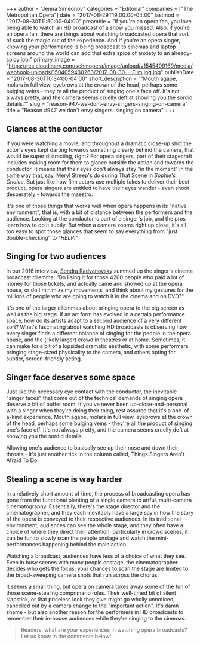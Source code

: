 +++
author = "Jenna Simeonov"
categories = "Editorial"
companies = ["The Metropolitan Opera"]
date = "2017-08-29T19:00:00-04:00"
lastmod = "2017-08-30T11:50:00-04:00"
preamble = "If you're an opera fan, you love being able to watch an HD broadcast of a show you missed. Also, if you're an opera fan, there are things about watching broadcasted opera that sort of suck the magic out of the experience. And if you're an opera singer, knowing your performance is being broadcast to cinemas and laptop screens around the world can add that extra spice of anxiety to an already-spicy job:"
primary_image = "https://res.cloudinary.com/schmopera/image/upload/v1545409169/media/webhook-uploads/1504059430263/2017-08-30---Film.jpg.jpg"
publishDate = "2017-08-30T10:34:00-04:00"
short_description = "&quot;Mouth agape, molars in full view, eyebrows at the crown of the head, perhaps some bulging veins - they&#039;re all the product of singing one&#039;s face off. It&#039;s not always pretty, and the camera seems cruelly deft at showing you the sordid details.&quot;"
slug = "reason-947-we-dont-envy-singers-singing-on-camera"
title = "Reason #947 we don&#039;t envy singers: singing on camera"
+++

## Glances at the conductor

If you were watching a movie, and throughout a dramatic close-up shot the actor's eyes kept darting towards something clearly behind the camera, that would be super distracting, right? For opera singers, part of their stagecraft includes making room for them to glance outside the action and towards the conductor. It means that their eyes don't always stay "in the moment" in the same way that, say, Meryl Streep's do during That Scene in *Sophie's Choice*. But just like how film actors use multiple takes to deliver their best product, opera singers are entitled to have their eyes wander - even shoot desperately - towards the maestro.

It's one of those things that works well when opera happens in its "native environment", that is, with a bit of distance between the performers and the audience. Looking at the conductor is part of a singer's job, and the pros learn how to do it subtly. But when a camera zooms right up close, it's all too easy to spot those glances that seem to say everything from "just double-checking" to "*HELP!*"

## Singing for two audiences

In our 2016 interview, [Sondra Radvanovsky](/talking-with-singers-sondra-radvanovsky/) summed up the singer's cinema broadcast dilemma: "Do I sing it for those 4200 people who paid a lot of money for those tickets, and actually came and showed up at the opera house, or do I minimize my movements, and think about my gestures for the millions of people who are going to watch it in the cinema and on DVD?"

It's one of the larger dilemmas about bringing opera to the big screen as well as the big stage. If an art form has evolved in a certain performance space, how do its artists adapt to a second audience of a very different sort? What's fascinating about watching HD broadcasts is observing how every singer finds a different balance of singing for the people in the opera house, and the (likely larger) crowd in theatres or at home. Sometimes, it can make for a bit of a lopsided dramatic aesthetic, with some performers bringing stage-sized physicality to the camera, and others opting for subtler, screen-friendly acting.
 
## Singer face deserves some space

Just like the necessary eye contact with the conductor, the inevitable "singer faces" that come out of the technical demands of singing opera deserve a bit of buffer room. If you've never been up-close-and-personal with a singer when they're doing their thing, rest assured that it's a one-of-a-kind experience. Mouth agape, molars in full view, eyebrows at the crown of the head, perhaps some bulging veins - they're all the product of singing one's face off. It's not always pretty, and the camera seems cruelly deft at showing you the sordid details.

Allowing one's audience to basically see up their nose and down their throats - it's just another tick in the column called, Things Singers Aren't Afraid To Do.

## Stealing a scene is way harder

In a relatively short amount of time, the process of broadcasting opera has gone from the functional planting of a single camera to artful, multi-camera cinematography. Essentially, there's the stage director and the cinematographer, and they each inevitably have a large say in how the story of the opera is conveyed to their respective audiences. In its traditional environment, audiences can see the whole stage, and they often have a choice of where they direct their attention; particularly in crowd scenes, it can be fun to slowly scan the people onstage and watch the mini-performances happening behind the main action.

Watching a broadcast, audiences have less of a choice of what they see. Even in busy scenes with many people onstage, the cinematographer decides who gets the focus; your chances to scan the stage are limited to the broad-sweeping camera shots that run across the chorus. 

It seems a small thing, but opera on camera takes away some of the fun of those scene-stealing comprimario roles. Their well-timed bit of silent slapstick, or that priceless look they give might go wholly unnoticed, cancelled out by a camera change to the "important action". It's damn shame - but also another reason for the performers in HD broadcasts to remember their in-house audiences while they're singing to the cinemas.

>Readers, what are your experiences in watching opera broadcasts? Let us know in the comments below!
